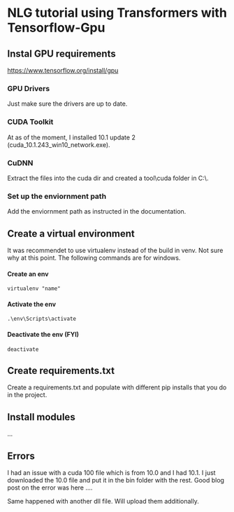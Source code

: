 # NLG tutorial using Transformers with Tensorflow-Gpu

## Instal GPU requirements
https://www.tensorflow.org/install/gpu

### GPU Drivers
Just make sure the drivers are up to date.

### CUDA Toolkit
At as of the moment, I installed 10.1 update 2 (cuda_10.1.243_win10_network.exe). 

### CuDNN
Extract the files into the cuda dir and created a tool\cuda folder in C:\\.

### Set up the enviornment path
Add the enviornment path as instructed in the documentation.

## Create a virtual environment
It was recommendet to use virtualenv instead of the build in venv. Not sure why at this point. The following commands are for windows.

#### Create an env
```shell
virtualenv "name"
```

#### Activate the env
```shell
.\env\Scripts\activate
```

#### Deactivate the env (FYI)
```shell
deactivate
```

## Create requirements.txt
Create a requirements.txt and populate with different pip installs that you do in the project.

## Install modules
...

## Errors
I had an issue with a cuda 100 file which is from 10.0 and I had 10.1. I just downloaded the 10.0 file and put it in the bin folder with the rest. Good blog post on the error was here ....

Same happened with another dll file. Will upload them additionally.
